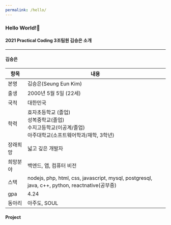 ```yaml
---
permalink: /hello/
---
```


### Hello World!👋
#### 2021 Practical Coding 3조팀원 김승은 소개
****
#### 김승은  

항목 | 내용
---- | ----
본명 | 김승은(Seung Eun Kim)
출생 | 2000년 5월 5일 (22세)
국적 | 대한민국
학력 | 효자초등학교 (졸업)<br/>성복중학교(졸업)<br/>수지고등학교(이공계/졸업)<br/>아주대학교(소프트웨어학과/재학, 3학년)
장래희망 | 넓고 깊은 개발자
희망분야 | 백엔드, 앱, 컴퓨터 비전
스택 | nodejs, php, html, css, javascript, mysql, postgresql, java, c++, python, reactnative(공부중)
gpa | 4.24
동아리 | 아주도, SOUL

#### Project


